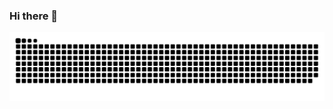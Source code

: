 ### Hi there 👋
![snake svg](https://github.com/Haluk-Bilgic/Haluk-Bilgic/blob/output/github-contribution-grid-snake.svg)
<!--
**Haluk-Bilgic/Haluk-Bilgic** is a ✨ _special_ ✨ repository because its `README.md` (this file) appears on your GitHub profile.

Here are some ideas to get you started:

- 🔭 I’m currently working on ...
- 🌱 I’m currently learning ...
- 👯 I’m looking to collaborate on ...
- 🤔 I’m looking for help with ...
- 💬 Ask me about ...
- 📫 How to reach me: ...
- 😄 Pronouns: ...
- ⚡ Fun fact: ...
-->
